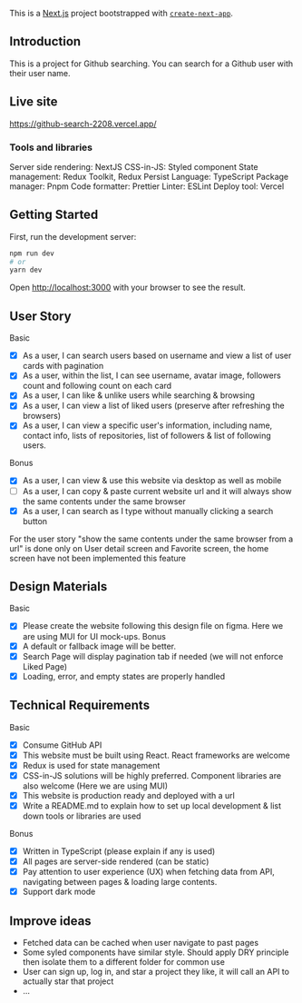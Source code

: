 This is a [Next.js](https://nextjs.org/) project bootstrapped with [`create-next-app`](https://github.com/vercel/next.js/tree/canary/packages/create-next-app).

## Introduction

This is a project for Github searching. You can search for a Github user with their user name.

## Live site

https://github-search-2208.vercel.app/

### Tools and libraries

Server side rendering: NextJS
CSS-in-JS: Styled component
State management: Redux Toolkit, Redux Persist
Language: TypeScript
Package manager: Pnpm
Code formatter: Prettier
Linter: ESLint
Deploy tool: Vercel

## Getting Started

First, run the development server:

```bash
npm run dev
# or
yarn dev
```

Open [http://localhost:3000](http://localhost:3000) with your browser to see the result.

## User Story

Basic

- [x] As a user, I can search users based on username and view a list of user cards with pagination
- [x] As a user, within the list, I can see username, avatar image, followers count and following count on each card
- [x] As a user, I can like & unlike users while searching & browsing
- [x] As a user, I can view a list of liked users (preserve after refreshing the browsers)
- [x] As a user, I can view a specific user's information, including name, contact info, lists of repositories, list of followers & list of following users.

Bonus

- [x] As a user, I can view & use this website via desktop as well as mobile
- [ ] As a user, I can copy & paste current website url and it will always show the same contents under the same browser
- [x] As a user, I can search as I type without manually clicking a search button

For the user story "show the same contents under the same browser from a url" is done only on User detail screen and Favorite screen, the home screen have not been implemented this feature

## Design Materials

Basic

- [x] Please create the website following this design file on figma. Here we are using MUI for UI mock-ups.
      Bonus
- [x] A default or fallback image will be better.
- [x] Search Page will display pagination tab if needed (we will not enforce Liked Page)
- [x] Loading, error, and empty states are properly handled

## Technical Requirements

Basic

- [x] Consume GitHub API
- [x] This website must be built using React. React frameworks are welcome
- [x] Redux is used for state management
- [x] CSS-in-JS solutions will be highly preferred. Component libraries are also welcome (Here we are using MUI)
- [x] This website is production ready and deployed with a url
- [x] Write a README.md to explain how to set up local development & list down tools or libraries are used

Bonus

- [x] Written in TypeScript (please explain if any is used)
- [x] All pages are server-side rendered (can be static)
- [x] Pay attention to user experience (UX) when fetching data from API, navigating between pages & loading large contents.
- [x] Support dark mode

## Improve ideas

- Fetched data can be cached when user navigate to past pages
- Some syled components have similar style. Should apply DRY principle then isolate them to a different folder for common use
- User can sign up, log in, and star a project they like, it will call an API to actually star that project
- ...

